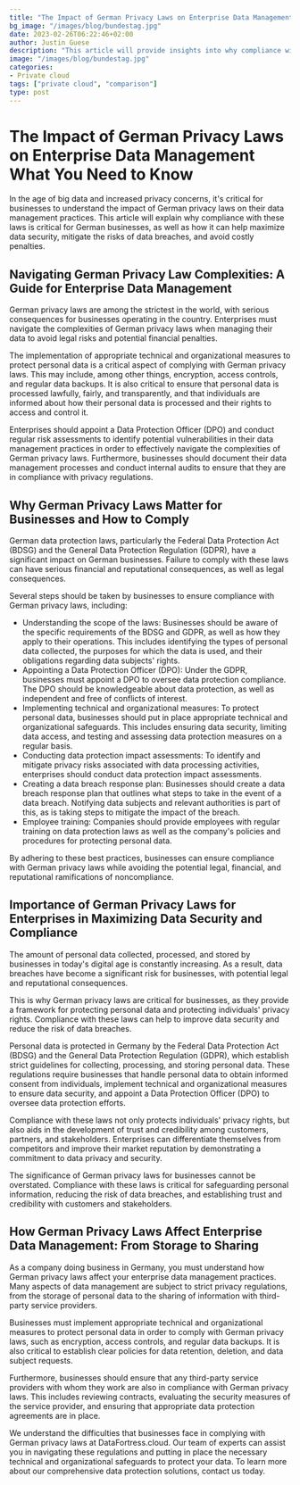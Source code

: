 ```yaml
---
title: "The Impact of German Privacy Laws on Enterprise Data Management What You Need to Know"
bg_image: "/images/blog/bundestag.jpg"
date: 2023-02-26T06:22:46+02:00
author: Justin Guese
description: "This article will provide insights into why compliance with these laws is critical for businesses operating in Germany, and how it can help maximize data security, mitigate the risks of data breaches, and avoid costly penalties."
image: "/images/blog/bundestag.jpg"
categories:
- Private cloud
tags: ["private cloud", "comparison"]
type: post
---
```


# The Impact of German Privacy Laws on Enterprise Data Management What You Need to Know

In the age of big data and increased privacy concerns, it's critical for businesses to understand the impact of German privacy laws on their data management practices. This article will explain why compliance with these laws is critical for German businesses, as well as how it can help maximize data security, mitigate the risks of data breaches, and avoid costly penalties.

## Navigating German Privacy Law Complexities: A Guide for Enterprise Data Management

German privacy laws are among the strictest in the world, with serious consequences for businesses operating in the country. Enterprises must navigate the complexities of German privacy laws when managing their data to avoid legal risks and potential financial penalties.

The implementation of appropriate technical and organizational measures to protect personal data is a critical aspect of complying with German privacy laws. This may include, among other things, encryption, access controls, and regular data backups. It is also critical to ensure that personal data is processed lawfully, fairly, and transparently, and that individuals are informed about how their personal data is processed and their rights to access and control it.

Enterprises should appoint a Data Protection Officer (DPO) and conduct regular risk assessments to identify potential vulnerabilities in their data management practices in order to effectively navigate the complexities of German privacy laws. Furthermore, businesses should document their data management processes and conduct internal audits to ensure that they are in compliance with privacy regulations.

## Why German Privacy Laws Matter for Businesses and How to Comply

German data protection laws, particularly the Federal Data Protection Act (BDSG) and the General Data Protection Regulation (GDPR), have a significant impact on German businesses. Failure to comply with these laws can have serious financial and reputational consequences, as well as legal consequences.

Several steps should be taken by businesses to ensure compliance with German privacy laws, including:

- Understanding the scope of the laws: Businesses should be aware of the specific requirements of the BDSG and GDPR, as well as how they apply to their operations. This includes identifying the types of personal data collected, the purposes for which the data is used, and their obligations regarding data subjects' rights.
- Appointing a Data Protection Officer (DPO): Under the GDPR, businesses must appoint a DPO to oversee data protection compliance. The DPO should be knowledgeable about data protection, as well as independent and free of conflicts of interest.
- Implementing technical and organizational measures: To protect personal data, businesses should put in place appropriate technical and organizational safeguards. This includes ensuring data security, limiting data access, and testing and assessing data protection measures on a regular basis.
- Conducting data protection impact assessments: To identify and mitigate privacy risks associated with data processing activities, enterprises should conduct data protection impact assessments.
- Creating a data breach response plan: Businesses should create a data breach response plan that outlines what steps to take in the event of a data breach. Notifying data subjects and relevant authorities is part of this, as is taking steps to mitigate the impact of the breach.
- Employee training: Companies should provide employees with regular training on data protection laws as well as the company's policies and procedures for protecting personal data.

By adhering to these best practices, businesses can ensure compliance with German privacy laws while avoiding the potential legal, financial, and reputational ramifications of noncompliance.

## Importance of German Privacy Laws for Enterprises in Maximizing Data Security and Compliance

The amount of personal data collected, processed, and stored by businesses in today's digital age is constantly increasing. As a result, data breaches have become a significant risk for businesses, with potential legal and reputational consequences.

This is why German privacy laws are critical for businesses, as they provide a framework for protecting personal data and protecting individuals' privacy rights. Compliance with these laws can help to improve data security and reduce the risk of data breaches.

Personal data is protected in Germany by the Federal Data Protection Act (BDSG) and the General Data Protection Regulation (GDPR), which establish strict guidelines for collecting, processing, and storing personal data. These regulations require businesses that handle personal data to obtain informed consent from individuals, implement technical and organizational measures to ensure data security, and appoint a Data Protection Officer (DPO) to oversee data protection efforts.

Compliance with these laws not only protects individuals' privacy rights, but also aids in the development of trust and credibility among customers, partners, and stakeholders. Enterprises can differentiate themselves from competitors and improve their market reputation by demonstrating a commitment to data privacy and security.

The significance of German privacy laws for businesses cannot be overstated. Compliance with these laws is critical for safeguarding personal information, reducing the risk of data breaches, and establishing trust and credibility with customers and stakeholders.

## How German Privacy Laws Affect Enterprise Data Management: From Storage to Sharing

As a company doing business in Germany, you must understand how German privacy laws affect your enterprise data management practices. Many aspects of data management are subject to strict privacy regulations, from the storage of personal data to the sharing of information with third-party service providers.

Businesses must implement appropriate technical and organizational measures to protect personal data in order to comply with German privacy laws, such as encryption, access controls, and regular data backups. It is also critical to establish clear policies for data retention, deletion, and data subject requests.

Furthermore, businesses should ensure that any third-party service providers with whom they work are also in compliance with German privacy laws. This includes reviewing contracts, evaluating the security measures of the service provider, and ensuring that appropriate data protection agreements are in place.

We understand the difficulties that businesses face in complying with German privacy laws at DataFortress.cloud. Our team of experts can assist you in navigating these regulations and putting in place the necessary technical and organizational safeguards to protect your data. To learn more about our comprehensive data protection solutions, contact us today.
